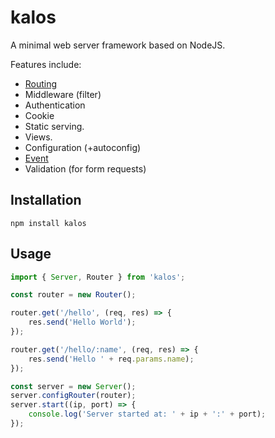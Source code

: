 # kalos

A minimal web server framework based on NodeJS.

Features include:

- [Routing](docs/routing.md)
- Middleware (filter)
- Authentication
- Cookie
- Static serving.
- Views.
- Configuration (+autoconfig)
- [Event](docs/event_emitter.md)
- Validation (for form requests)

## Installation

```
npm install kalos
```

## Usage

```js
import { Server, Router } from 'kalos';

const router = new Router();

router.get('/hello', (req, res) => {
    res.send('Hello World');
});

router.get('/hello/:name', (req, res) => {
    res.send('Hello ' + req.params.name);
});

const server = new Server();
server.configRouter(router);
server.start((ip, port) => {
    console.log('Server started at: ' + ip + ':' + port);
});
```

